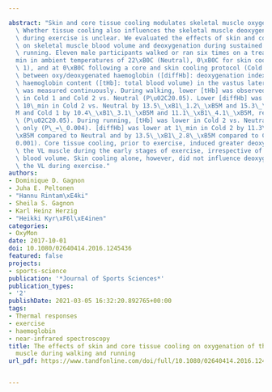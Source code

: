 ---
abstract: "Skin and core tissue cooling modulates skeletal muscle oxygenation at rest.\
  \ Whether tissue cooling also influences the skeletal muscle deoxygenation response\
  \ during exercise is unclear. We evaluated the effects of skin and core tissue cooling\
  \ on skeletal muscle blood volume and deoxygenation during sustained walking and\
  \ running. Eleven male participants walked or ran six times on a treadmill for 60\_\
  min in ambient temperatures of 22\xB0C (Neutral), 0\xB0C for skin cooling (Cold\
  \ 1), and at 0\xB0C following a core and skin cooling protocol (Cold 2). Difference\
  \ between oxy/deoxygenated haemoglobin ([diffHb]: deoxygenation index) and total\
  \ haemoglobin content ([tHb]: total blood volume) in the vastus lateralis (VL) muscle\
  \ was measured continuously. During walking, lower [tHb] was observed at 1\_min\
  \ in Cold 1 and Cold 2 vs. Neutral (P\u02C20.05). Lower [diffHb] was seen at 1 and\
  \ 10\_min in Cold 2 vs. Neutral by 13.5\_\xB1\_1.2\_\xB5M and 15.3\_\xB1\_1.4\_\xB5\
  M and Cold 1 by 10.4\_\xB1\_3.1\_\xB5M and 11.1\_\xB1\_4.1\_\xB5M, respectively\
  \ (P\u02C20.05). During running, [tHb] was lower in Cold 2 vs. Neutral at 10\_min\
  \ only (P\_=\_0.004). [diffHb] was lower at 1\_min in Cold 2 by 11.3\_\xB1\_3.1\_\
  \xB5M compared to Neutral and by 13.5\_\xB1\_2.8\_\xB5M compared to Cold 1 (P\u02C2\
  0.001). Core tissue cooling, prior to exercise, induced greater deoxygenation of\
  \ the VL muscle during the early stages of exercise, irrespective of changes in\
  \ blood volume. Skin cooling alone, however, did not influence deoxygenation of\
  \ the VL during exercise."
authors:
- Dominique D. Gagnon
- Juha E. Peltonen
- "Hannu Rintam\xE4ki"
- Sheila S. Gagnon
- Karl Heinz Herzig
- "Heikki Kyr\xF6l\xE4inen"
categories:
- OxyMon
date: 2017-10-01
doi: 10.1080/02640414.2016.1245436
featured: false
projects:
- sports-science
publication: '*Journal of Sports Sciences*'
publication_types:
- '2'
publishDate: 2021-03-05 16:32:20.892765+00:00
tags:
- Thermal responses
- exercise
- haemoglobin
- near-infrared spectroscopy
title: The effects of skin and core tissue cooling on oxygenation of the vastus lateralis
  muscle during walking and running
url_pdf: https://www.tandfonline.com/doi/full/10.1080/02640414.2016.1245436

---
